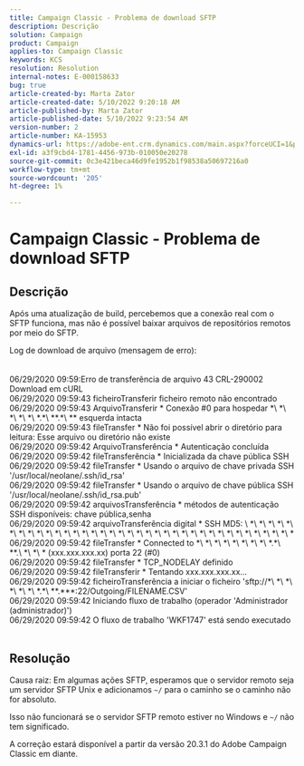 ```yaml
---
title: Campaign Classic - Problema de download SFTP
description: Descrição
solution: Campaign
product: Campaign
applies-to: Campaign Classic
keywords: KCS
resolution: Resolution
internal-notes: E-000158633
bug: true
article-created-by: Marta Zator
article-created-date: 5/10/2022 9:20:18 AM
article-published-by: Marta Zator
article-published-date: 5/10/2022 9:23:54 AM
version-number: 2
article-number: KA-15953
dynamics-url: https://adobe-ent.crm.dynamics.com/main.aspx?forceUCI=1&pagetype=entityrecord&etn=knowledgearticle&id=61245362-42d0-ec11-a7b5-00224809c101
exl-id: a3f9cbd4-1781-4456-973b-010050e20278
source-git-commit: 0c3e421beca46d9fe1952b1f98538a50697216a0
workflow-type: tm+mt
source-wordcount: '205'
ht-degree: 1%

---
```


# Campaign Classic - Problema de download SFTP

## Descrição


Após uma atualização de build, percebemos que a conexão real com o SFTP funciona, mas não é possível baixar arquivos de repositórios remotos por meio do SFTP.

Log de download de arquivo (mensagem de erro):
<br><br><br>06/29/2020 09:59:Erro de transferência de arquivo 43 CRL-290002 Download em cURL
<br>06/29/2020 09:59:43 ficheiroTransferir ficheiro remoto não encontrado
<br>06/29/2020 09:59:43 ArquivoTransferir \* Conexão #0 para hospedar \*\ *\ *\ *\ *\ *.\*\ *\*.\*\ *\* esquerda intacta
<br>06/29/2020 09:59:43 fileTransfer \* Não foi possível abrir o diretório para leitura: Esse arquivo ou diretório não existe
<br>06/29/2020 09:59:42 ArquivoTransferência \* Autenticação concluída
<br>06/29/2020 09:59:42 fileTransferência \* Inicializada da chave pública SSH
<br>06/29/2020 09:59:42 fileTransfer \* Usando o arquivo de chave privada SSH &#39;/usr/local/neolane/.ssh/id_rsa&#39;
<br>06/29/2020 09:59:42 fileTransfer \* Usando o arquivo de chave pública SSH &#39;/usr/local/neolane/.ssh/id_rsa.pub&#39;
<br>06/29/2020 09:59:42 arquivosTransferência \* métodos de autenticação SSH disponíveis: chave pública,senha
<br>06/29/2020 09:59:42 arquivoTransferência digital \* SSH MD5: \ *\ *\ *\ *\ *\ *\ *\ *\ *\ *\ *\ *\ *\ *\ *\ *\ *\ *\ *\ *\ *\ *\ *\ *\ *\ *\ *\ *\ *\ *\ *\ *\ *\ *\ *\ *\ *
<br>06/29/2020 09:59:42 fileTransfer \* Connected to \*\ *\ *\ *\ *\ *\ *\ *\ *.\*\ *\*.\ *\ *\ * (xxx.xxx.xxx.xx) porta 22 (#0)
<br>06/29/2020 09:59:42 fileTransfer \* TCP_NODELAY definido
<br>06/29/2020 09:59:42 fileTransferir \* Tentando xxx.xxx.xxx.xx...
<br>06/29/2020 09:59:42 ficheiroTransferência a iniciar o ficheiro &#39;sftp://\*\ *\ *\ *\ *\ *\ *.\*\ *\*.\*\*\*:22/Outgoing/FILENAME.CSV&#39;
<br>06/29/2020 09:59:42 Iniciando fluxo de trabalho (operador &#39;Administrador (administrador)&#39;)
<br>06/29/2020 09:59:42 O fluxo de trabalho &#39;WKF1747&#39; está sendo executado<br><br>

## Resolução


Causa raiz: Em algumas ações SFTP, esperamos que o servidor remoto seja um servidor SFTP Unix e adicionamos `~/` para o caminho se o caminho não for absoluto.

Isso não funcionará se o servidor SFTP remoto estiver no Windows e `~/` não tem significado.

A correção estará disponível a partir da versão 20.3.1 do Adobe Campaign Classic em diante.
